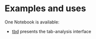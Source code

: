 # Examples and uses

One Notebook is available:

- [tbd](https://nbviewer.org/github/loco-philippe/tab-analysis/blob/main/example/example.ipynb) presents the tab-analysis interface
